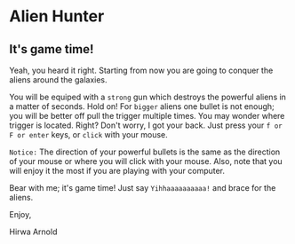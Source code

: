 # Alien Hunter

## It's game time!

Yeah, you heard it right. Starting from now you are going to conquer the aliens around the galaxies.

You will be equiped with a `strong` gun which destroys the powerful aliens in a matter of seconds.
Hold on! For `bigger` aliens one bullet is not enough; you will be better off pull the trigger multiple times.
You may wonder where trigger is located. Right? Don't worry, I got your back. Just press your `f or F or enter` keys, or
`click` with your mouse.

`Notice:` The direction of your powerful bullets is the same as the direction of your mouse or where you will click
with your mouse. Also, note that you will enjoy it the most if you are playing with your computer.

Bear with me; it's game time! Just say `Yihhaaaaaaaaaa!` and brace for the aliens.

Enjoy,

Hirwa Arnold
